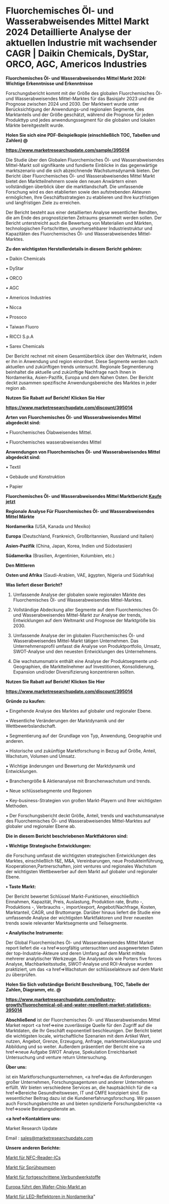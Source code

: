 # Fluorchemisches Öl- und Wasserabweisendes Mittel Markt 2024 Detaillierte Analyse der aktuellen Industrie mit wachsender CAGR | Daikin Chemicals, DyStar, ORCO, AGC, Americos Industries

<strong>Fluorchemisches Öl- und Wasserabweisendes Mittel Markt 2024: Wichtige Erkenntnisse und Erkenntnisse</strong>

Forschungsbericht kommt mit der Größe des globalen Fluorchemisches Öl- und Wasserabweisendes Mittel-Marktes für das Basisjahr 2023 und die Prognose zwischen 2024 und 2030. Der Marktwert wurde unter Berücksichtigung der Anwendungs-und regionalen Segmente, des Marktanteils und der Größe geschätzt, während die Prognose für jeden Produkttyp und jedes anwendungssegment für die globalen und lokalen Märkte bereitgestellt wurde.



<strong>Holen Sie sich eine PDF-Beispielkopie (einschließlich TOC, Tabellen und Zahlen) @
</strong>

<strong><a href=https://www.marketresearchupdate.com/sample/395014>

<strong>https://www.marketresearchupdate.com/sample/395014</u></font></a></strong></strong>

Die Studie über den Globalen Fluorchemisches Öl- und Wasserabweisendes Mittel-Markt soll signifikante und fundierte Einblicke in das gegenwärtige marktszenario und die sich abzeichnende Wachstumsdynamik bieten. Der Bericht über Fluorchemisches Öl- und Wasserabweisendes Mittel Markt bietet den Marktteilnehmern sowie den neuen Anwärtern einen vollständigen überblick über die marktlandschaft. Die umfassende Forschung wird es den etablierten sowie den aufstrebenden Akteuren ermöglichen, Ihre Geschäftsstrategien zu etablieren und Ihre kurzfristigen und langfristigen Ziele zu erreichen.

Der Bericht besteht aus einer detaillierten Analyse wesentlicher Renditen, die am Ende des prognostizierten Zeitraums gesammelt werden sollen. Der Bericht unterstreicht auch die Bewertung von Materialien und Märkten, technologischen Fortschritten, unvorhersehbarer Industriestruktur und Kapazitäten des Fluorchemisches Öl- und Wasserabweisendes Mittel-Marktes.



<strong>Zu den wichtigsten Herstellerdetails in diesem Bericht gehören:</strong>

• Daikin Chemicals

• DyStar

• ORCO

• AGC

• Americos Industries

• Nicca

• Prosoco

• Taiwan Fluoro

• RICCI S.p.A

• Sarex Chemicals

Der Bericht rechnet mit einem Gesamtüberblick über den Weltmarkt, indem er ihn in Anwendung und region einordnet. Diese Segmente werden nach aktuellen und zukünftigen trends untersucht. Regionale Segmentierung beinhaltet die aktuelle und zukünftige Nachfrage nach Ihnen in Nordamerika, Asien-Pazifik, Europa und dem Nahen Osten. Der Bericht deckt zusammen spezifische Anwendungsbereiche des Marktes in jeder region ab.



<strong>Nutzen Sie Rabatt auf Bericht! Klicken Sie Hier
</strong>

<strong><a href=https://www.marketresearchupdate.com/discount/395014>https://www.marketresearchupdate.com/discount/395014</b></u></font></strong></a>



<strong>Arten von Fluorchemisches Öl- und Wasserabweisendes Mittel abgedeckt sind:</strong>

• Fluorchemisches Ölabweisendes Mittel.

• Fluorchemisches wasserabweisendes Mittel



<strong>Anwendungen von Fluorchemisches Öl- und Wasserabweisendes Mittel abgedeckt sind:</strong>

• Textil

• Gebäude und Konstruktion

• Papier



<strong>Fluorchemisches Öl- und Wasserabweisendes Mittel Marktbericht <a href=https://www.marketresearchupdate.com/buynow/395014>Kaufe jetzt</a></strong>



<strong>Regionale Analyse Für Fluorchemisches Öl- und Wasserabweisendes Mittel Märkte</strong>



<strong>Nordamerika</strong> (USA, Kanada und Mexiko)



<strong>Europa</strong> (Deutschland, Frankreich, Großbritannien, Russland und Italien)



<strong>Asien-Pazifik</strong> (China, Japan, Korea, Indien und Südostasien)



<strong>Südamerika</strong> (Brasilien, Argentinien, Kolumbien, etc.)



<strong>Den Mittleren</strong> 

<strong>Osten und Afrika</strong> (Saudi-Arabien, VAE, ägypten, Nigeria und Südafrika)



<strong>Was liefert dieser Bericht?</strong>

1. Umfassende Analyse der globalen sowie regionalen Märkte des Fluorchemisches Öl- und Wasserabweisendes Mittel-Marktes.

2. Vollständige Abdeckung aller Segmente auf dem Fluorchemisches Öl- und Wasserabweisendes Mittel-Markt zur Analyse der trends, Entwicklungen auf dem Weltmarkt und Prognose der Marktgröße bis 2030.

3. Umfassende Analyse der im globalen Fluorchemisches Öl- und Wasserabweisendes Mittel-Markt tätigen Unternehmen. Das Unternehmensprofil umfasst die Analyse von Produktportfolio, Umsatz, SWOT-Analyse und den neuesten Entwicklungen des Unternehmens.

4. Die wachstumsmatrix enthält eine Analyse der Produktsegmente und-Geographien, die Marktteilnehmer auf Investitionen, Konsolidierung, Expansion und/oder Diversifizierung konzentrieren sollten.



<strong>Nutzen Sie Rabatt auf Bericht! Klicken Sie Hier
</strong>

<strong><a href=https://www.marketresearchupdate.com/discount/395014>https://www.marketresearchupdate.com/discount/395014</b></u></font></strong></a>



<strong>Gründe zu kaufen:</strong>

• Eingehende Analyse des Marktes auf globaler und regionaler Ebene.

• Wesentliche Veränderungen der Marktdynamik und der Wettbewerbslandschaft.

• Segmentierung auf der Grundlage von Typ, Anwendung, Geographie und anderen.

• Historische und zukünftige Marktforschung in Bezug auf Größe, Anteil, Wachstum, Volumen und Umsatz.

• Wichtige änderungen und Bewertung der Marktdynamik und Entwicklungen.

• Branchengröße &amp; Aktienanalyse mit Branchenwachstum und trends.

• Neue schlüsselsegmente und Regionen

• Key-business-Strategien von großen Markt-Playern und Ihrer wichtigsten Methoden.

• Der Forschungsbericht deckt Größe, Anteil, trends und wachstumsanalyse des Fluorchemisches Öl- und Wasserabweisendes Mittel-Marktes auf globaler und regionaler Ebene ab.



<strong>Die in diesem Bericht beschriebenen Marktfaktoren sind:</strong>



<strong>• Wichtige Strategische Entwicklungen:</strong>

die Forschung umfasst die wichtigsten strategischen Entwicklungen des Marktes, einschließlich f&amp;E, M&amp;A, Vereinbarungen, neue Produkteinführung, Kooperationen,Partnerschaften, joint ventures und regionales Wachstum der wichtigsten Wettbewerber auf dem Markt auf globaler und regionaler Ebene.



<strong>• Taste Markt:</strong>

Der Bericht bewertet Schlüssel Markt-Funktionen, einschließlich Einnahmen, Kapazität, Preis, Auslastung, Produktion rate, Brutto -, Produktions -, Verbrauchs -, import/export, Angebot/Nachfrage, Kosten, Marktanteil, CAGR, und Bruttomarge. Darüber hinaus liefert die Studie eine umfassende Analyse der wichtigsten Marktfaktoren und Ihrer neuesten trends sowie relevanter Marktsegmente und Teilsegmente.



<strong>• Analytische Instrumente:</strong>

Der Global Fluorchemisches Öl- und Wasserabweisendes Mittel Market report liefert die <a href=>sorgf</a>ältig untersuchten und ausgewerteten Daten der top-Industrie-Akteure und deren Umfang auf dem Markt mittels mehrerer analytischer Werkzeuge. Die Analysetools wie Porters five forces Analyse, Machbarkeitsstudie, SWOT-Analyse und ROI-Analyse wurden praktiziert, um das <a href=>Wachstum</a> der schlüsselakteure auf dem Markt zu überprüfen.



<strong>Holen Sie Sich vollständige Bericht Beschreibung, TOC, Tabelle der Zahlen, Diagramm, etc. @ </strong>

<strong><a href=https://www.marketresearchupdate.com/industry-growth/fluorochemical-oil-and-water-repellent-market-statistices-395014>https://www.marketresearchupdate.com/industry-growth/fluorochemical-oil-and-water-repellent-market-statistices-395014</a></font></strong>



<strong>Abschließend</strong> ist der Fluorchemisches Öl- und Wasserabweisendes Mittel Market report <a href=>eine</a> zuverlässige Quelle für den Zugriff auf die Marktdaten, die Ihr Geschäft exponentiell beschleunigen. Der Bericht bietet die wichtigsten locale, wirtschaftliche Szenarien mit dem Artikel Wert, nutzen, Angebot, Grenze, Erzeugung, Anfrage, marktentwicklungsrate und Abbildung und so weiter. Außerdem präsentiert der Bericht eine <a href=>neue</a> Aufgabe SWOT Analyse, Spekulation Erreichbarkeit Untersuchung und venture return Untersuchung.



<strong>Über uns:</strong>

 ist ein Marktforschungsunternehmen, <a href=>das</a> die Anforderungen großer Unternehmen, Forschungsagenturen und anderer Unternehmen erfüllt. Wir bieten verschiedene Services an, die hauptsächlich für die <a href=>Bereiche</a> Gesundheitswesen, IT und CMFE konzipiert sind. Ein wesentlicher Beitrag dazu ist die Kundenerfahrungsforschung. Wir passen auch Forschungsberichte an und bieten syndizierte Forschungsberichte <a href=>sowie</a> Beratungsdienste an.



<strong><a href=>Kontaktiere uns:</a></strong>

Market Research Update

Email : sales@marketresearchupdate.com



<strong>Unsere anderen Berichte:</strong>

<a href=https://www.linkedin.com/pulse/nfc-reader-ics-market-2023-challenges-business>Markt für NFC-Reader-ICs</a>

<a href=https://www.linkedin.com/pulse/spray-pump-market-size-analysis-leading>Markt für Sprühpumpen</a>

<a href=https://www.linkedin.com/pulse/advanced-composites-market-size-industry-growth>Markt für fortgeschrittene Verbundwerkstoffe</a>

<a href=https://www.linkedin.com/pulse/europe-led-wafer-chip-market-2023-current-future-trends>Europa führt den Wafer-Chip-Markt an</a>

<a href=https://www.linkedin.com/pulse/north-america-led-reflectors-market-2023-2030>Markt für LED-Reflektoren in Nordamerika</a>"
